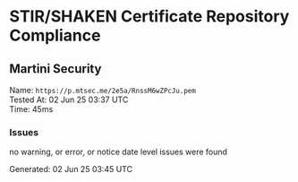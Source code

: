 # STIR/SHAKEN Certificate Repository Compliance

## Martini Security

Name: `https://p.mtsec.me/2e5a/RnssM6wZPcJu.pem`\
Tested At: 02 Jun 25 03:37 UTC\
Time: 45ms

### Issues

no warning, or error, or notice date level issues were found

Generated: 02 Jun 25 03:45 UTC